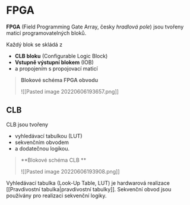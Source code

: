 # FPGA
**FPGA** (Field Programming Gate Array, česky *hradlová pole*) jsou tvořeny maticí programovatelných bloků.

Každý blok se skládá z 
- **CLB bloku** (Configurable Logic Block)
- **Vstupně výstupní blokem** (IOB)
- a propojením s propojovací maticí

>**Blokové schéma FPGA obvodu**
>
>![[Pasted image 20220606193657.png]]

## CLB
CLB jsou tvořeny 
- vyhledávací tabulkou (LUT)
- sekvenčním obvodem
- a dodatečnou logikou.

>**Blokové schéma CLB **
>
>![[Pasted image 20220606193908.png]]

Vyhledávací tabulka (Look-Up Table, LUT) je hardwarová realizace [[Pravdivostní tabulka|pravdivostní tabulky]]. Sekvenční obvod jsou používány pro realizaci sekvenční logiky.
